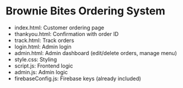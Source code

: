 # Brownie Bites Ordering System
- index.html: Customer ordering page
- thankyou.html: Confirmation with order ID
- track.html: Track orders
- login.html: Admin login
- admin.html: Admin dashboard (edit/delete orders, manage menu)
- style.css: Styling
- script.js: Frontend logic
- admin.js: Admin logic
- firebaseConfig.js: Firebase keys (already included)
